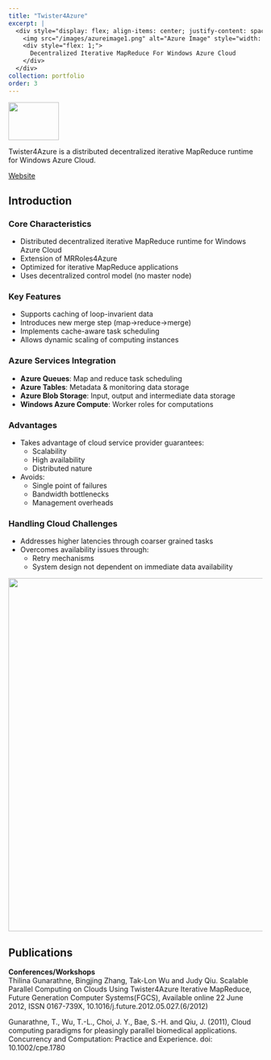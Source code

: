 ```yaml
---
title: "Twister4Azure"
excerpt: |
  <div style="display: flex; align-items: center; justify-content: space-between;">
    <img src="/images/azureimage1.png" alt="Azure Image" style="width: 100px; height: 75px; margin-right: 20px; flex-shrink: 0;">
    <div style="flex: 1;">
      Decentralized Iterative MapReduce For Windows Azure Cloud
    </div>
  </div>
collection: portfolio
order: 3
---
```


<img src='/images/azureimage1.png' width='100' height='75'>

Twister4Azure is a distributed decentralized iterative MapReduce runtime for Windows Azure Cloud.

[Website](http://salsahpc.indiana.edu/twister4azure/)

## Introduction
### Core Characteristics
- Distributed decentralized iterative MapReduce runtime for Windows Azure Cloud
- Extension of MRRoles4Azure
- Optimized for iterative MapReduce applications
- Uses decentralized control model (no master node)

### Key Features
- Supports caching of loop-invarient data
- Introduces new merge step (map->reduce->merge)
- Implements cache-aware task scheduling
- Allows dynamic scaling of computing instances

### Azure Services Integration
- **Azure Queues**: Map and reduce task scheduling
- **Azure Tables**: Metadata & monitoring data storage
- **Azure Blob Storage**: Input, output and intermediate data storage
- **Windows Azure Compute**: Worker roles for computations

### Advantages
- Takes advantage of cloud service provider guarantees:
  - Scalability
  - High availability
  - Distributed nature
- Avoids:
  - Single point of failures
  - Bandwidth bottlenecks
  - Management overheads

### Handling Cloud Challenges
- Addresses higher latencies through coarser grained tasks
- Overcomes availability issues through:
  - Retry mechanisms
  - System design not dependent on immediate data availability


<img src='/images/azuremodel.png' width='800' height='700'>

## Publications
**Conferences/Workshops**  
Thilina Gunarathne, Bingjing Zhang, Tak-Lon Wu and Judy Qiu. Scalable Parallel Computing on Clouds Using Twister4Azure Iterative MapReduce, Future Generation Computer Systems(FGCS), Available online 22 June 2012, ISSN 0167-739X, 10.1016/j.future.2012.05.027.(6/2012)

​Gunarathne, T., Wu, T.-L., Choi, J. Y., Bae, S.-H. and Qiu, J. (2011), Cloud computing paradigms for pleasingly parallel biomedical applications. Concurrency and Computation: Practice and Experience. doi: 10.1002/cpe.1780

